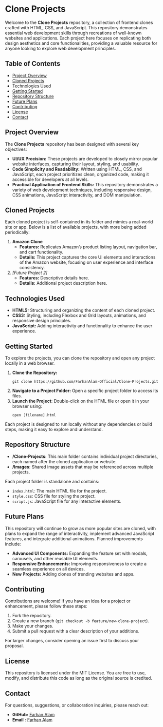 <h1>Clone Projects </h1>

<p>Welcome to the <strong>Clone Projects</strong> repository, a collection of frontend clones crafted with HTML, CSS, and JavaScript. This repository demonstrates essential web development skills through recreations of well-known websites and applications. Each project here focuses on replicating both design aesthetics and core functionalities, providing a valuable resource for anyone looking to explore web development principles.</p>

<h2>Table of Contents</h2>
<ul>
    <li><a href="#project-overview">Project Overview</a></li>
    <li><a href="#cloned-projects">Cloned Projects</a></li>
    <li><a href="#technologies-used">Technologies Used</a></li>
    <li><a href="#getting-started">Getting Started</a></li>
    <li><a href="#repository-structure">Repository Structure</a></li>
    <li><a href="#future-plans">Future Plans</a></li>
    <li><a href="#contributing">Contributing</a></li>
    <li><a href="#license">License</a></li>
    <li><a href="#contact">Contact</a></li>
</ul>

<h2 id="project-overview">Project Overview</h2>
<p>The <strong>Clone Projects</strong> repository has been designed with several key objectives:</p>
<ul>
    <li><strong>UI/UX Precision:</strong> These projects are developed to closely mirror popular website interfaces, capturing their layout, styling, and usability.</li>
    <li><strong>Code Simplicity and Readability:</strong> Written using HTML, CSS, and JavaScript, each project prioritizes clean, organized code, making it accessible for developers at all levels.</li>
    <li><strong>Practical Application of Frontend Skills:</strong> This repository demonstrates a variety of web development techniques, including responsive design, CSS animations, JavaScript interactivity, and DOM manipulation.</li>
</ul>

<h2 id="cloned-projects">Cloned Projects</h2>
<p>Each cloned project is self-contained in its folder and mimics a real-world site or app. Below is a list of available projects, with more being added periodically:</p>
<ol>
    <li><strong>Amazon Clone</strong>
        <ul>
            <li><strong>Features:</strong> Replicates Amazon’s product listing layout, navigation bar, and cart functionality.</li>
            <li><strong>Details:</strong> This project captures the core UI elements and interactions of the Amazon website, focusing on user experience and interface consistency.</li>
        </ul>
    </li>
    <li><em>[Future Project 2]</em>
        <ul>
            <li><strong>Features:</strong> Descriptive details here.</li>
            <li><strong>Details:</strong> Additional project description here.</li>
        </ul>
    </li>
</ol>

<h2 id="technologies-used">Technologies Used</h2>
<ul>
    <li><strong>HTML5:</strong> Structuring and organizing the content of each cloned project.</li>
    <li><strong>CSS3:</strong> Styling, including Flexbox and Grid layouts, animations, and responsive design principles.</li>
    <li><strong>JavaScript:</strong> Adding interactivity and functionality to enhance the user experience.</li>
</ul>

<h2 id="getting-started">Getting Started</h2>
<p>To explore the projects, you can clone the repository and open any project locally in a web browser.</p>
<ol>
    <li><strong>Clone the Repository:</strong>
        <pre><code>git clone https://github.com/FarhanAlam-Official/Clone-Projects.git</code></pre>
    </li>
    <li><strong>Navigate to a Project Folder:</strong> Open a specific project folder to access its files.</li>
    <li><strong>Launch the Project:</strong> Double-click on the HTML file or open it in your browser using:
        <pre><code>open [filename].html</code></pre>
    </li>
</ol>
<p>Each project is designed to run locally without any dependencies or build steps, making it easy to explore and understand.</p>

<h2 id="repository-structure">Repository Structure</h2>
<ul>
    <li><strong>/Clone-Projects:</strong> This main folder contains individual project directories, each named after the cloned application or website.</li>
    <li><strong>/Images:</strong> Shared image assets that may be referenced across multiple projects.</li>
</ul>
<p>Each project folder is standalone and contains:</p>
<ul>
    <li><code>index.html</code>: The main HTML file for the project.</li>
    <li><code>style.css</code>: CSS file for styling the project.</li>
    <li><code>script.js</code>: JavaScript file for any interactive elements.</li>
</ul>

<h2 id="future-plans">Future Plans</h2>
<p>This repository will continue to grow as more popular sites are cloned, with plans to expand the range of interactivity, implement advanced JavaScript features, and integrate additional animations. Planned improvements include:</p>
<ul>
    <li><strong>Advanced UI Components:</strong> Expanding the feature set with modals, carousels, and other reusable UI elements.</li>
    <li><strong>Responsive Enhancements:</strong> Improving responsiveness to create a seamless experience on all devices.</li>
    <li><strong>New Projects:</strong> Adding clones of trending websites and apps.</li>
</ul>

<h2 id="contributing">Contributing</h2>
<p>Contributions are welcome! If you have an idea for a project or enhancement, please follow these steps:</p>
<ol>
    <li>Fork the repository.</li>
    <li>Create a new branch (<code>git checkout -b feature/new-clone-project</code>).</li>
    <li>Make your changes.</li>
    <li>Submit a pull request with a clear description of your additions.</li>
</ol>
<p>For larger changes, consider opening an issue first to discuss your proposal.</p>

<h2 id="license">License</h2>
<p>This repository is licensed under the MIT License. You are free to use, modify, and distribute this code as long as the original source is credited.</p>

<h2 id="contact">Contact</h2>
<p>For questions, suggestions, or collaboration inquiries, please reach out:</p>
<ul>
    <li><strong>GitHub:</strong> <a href="https://github.com/FarhanAlam-Official" target="blank">Farhan Alam</a></li>
    <li><strong>Email  :</strong> <a href="https://mail.google.com/mail/?view=cm&fs=1&to=thefarhanalam01@gmail.com"" target="blank"> Farhan Alam</a></li>
</ul>
